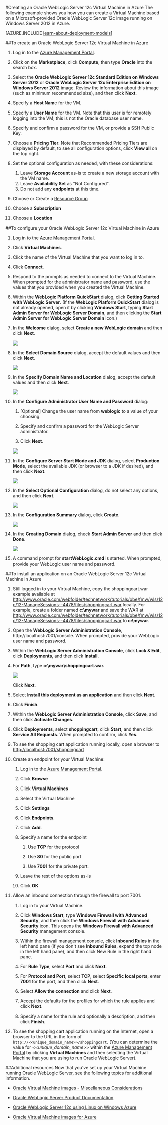 <properties
	pageTitle="Create an Oracle WebLogic Server 12c VM | Windows Azure"
	description="Create an Oracle WebLogic Server 12c virtual machine running Windows Server 2012 in Windows Azure, using the Resource Manager deployment model."
	services="virtual-machines"
	authors="bbenz"
	documentationCenter=""
	tags="azure-resource-manager"/>

<tags
	ms.service="virtual-machines"
	ms.date="06/22/2015"
	wacn.date=""/>

#Creating an Oracle WebLogic Server 12c Virtual Machine in Azure
The following example shows you how you can create a Virtual Machine based on a Microsoft-provided Oracle WebLogic Server 12c image running on Windows Server 2012 in Azure.

[AZURE.INCLUDE [learn-about-deployment-models](../includes/learn-about-deployment-models-rm-include.md)]


##To create an Oracle WebLogic Server 12c Virtual Machine in Azure

1. Log in to the [Azure Management Portal](https://manage.windowsazure.cn/).

2. Click on the **Marketplace**, click **Compute**, then type **Oracle** into the search box.

3.	Select the **Oracle WebLogic Server 12c Standard Edition on Windows Server 2012** or **Oracle WebLogic Server 12c Enterprise Edition on Windows Server 2012** image.  Review the information about this image (such as minimum recommended size), and then click **Next**.

4.	Specify a **Host Nam**e for the VM.

5.	Specify a **User Name** for the VM. Note that this user is for remotely logging into the VM; this is not the Oracle database user name.

6.	Specify and confirm a password for the VM, or provide a SSH Public Key.

7.	Choose a **Pricing Tier**.  Note that Recommended Pricing Tiers are displayed by default, to see all configuration options, click **View all** on the top right.

8.	Set the optional configuration as needed, with these considerations:
	1. Leave **Storage Account** as-is to create a new storage account with the VM name.
	2. Leave **Availability Set** as "Not Configured".
	3. Do not add any **endpoints** at this time.

9.	Choose or Create a [Resource Group](/documentation/articles/resource-group-portal)

10. Choose a **Subscription**

11. Choose a **Location**


##To configure your Oracle WebLogic Server 12c Virtual Machine in Azure

1. Log in to the [Azure Management Portal](https://manage.windowsazure.cn/).

2.	Click **Virtual Machines**.

3.	Click the name of the Virtual Machine that you want to log in to.

4.	Click **Connect**.

5.	Respond to the prompts as needed to connect to the Virtual Machine. When prompted for the administrator name and password, use the values that you provided when you created the Virtual Machine.

6.	Within the **WebLogic Platform QuickStart** dialog, click **Getting Started with WebLogic Server**. (If the **WebLogic Platform QuickStart** dialog is not already opened, open it by clicking **Windows Start**, typing **Start Admin Server for WebLogic Server Domain**, and then clicking the **Start Admin Server for WebLogic Server Domain** icon.)

7.	In the **Welcome** dialog, select **Create a new WebLogic domain** and then click **Next**.

	![](./media/virtual-machines-creating-oracle-webLogic-server-12c-virtual-machine/image10.png)

8.	In the **Select Domain Source** dialog, accept the default values and then click **Next**.

	![](./media/virtual-machines-creating-oracle-webLogic-server-12c-virtual-machine/image11.png)

9.	In the **Specify Domain Name and Location** dialog, accept the default values and then click **Next**.

	![](./media/virtual-machines-creating-oracle-webLogic-server-12c-virtual-machine/image12.png)

10.	In the **Configure Administrator User Name and Password** dialog:

	1.	[Optional] Change the user name from **weblogic** to a value of your choosing.

	2.	Specify and confirm a password for the WebLogic Server administrator.

	3.	Click **Next**.

	![](./media/virtual-machines-creating-oracle-webLogic-server-12c-virtual-machine/image13.png)

11.	In the **Configure Server Start Mode and JDK** dialog, select **Production Mode**, select the available JDK (or browser to a JDK if desired), and then click **Next**.

	![](./media/virtual-machines-creating-oracle-webLogic-server-12c-virtual-machine/image14.png)

12.	In the **Select Optional Configuration** dialog, do not select any options, and then click **Next**.

	![](./media/virtual-machines-creating-oracle-webLogic-server-12c-virtual-machine/image15.png)

13.	In the **Configuration Summary** dialog, click **Create**.

	![](./media/virtual-machines-creating-oracle-webLogic-server-12c-virtual-machine/image16.png)

14.	In the **Creating Domain** dialog, check **Start Admin Server** and then click **Done**.

	![](./media/virtual-machines-creating-oracle-webLogic-server-12c-virtual-machine/image17.png)

15.	A command prompt for **startWebLogic.cmd** is started. When prompted, provide your WebLogic user name and password.

##To install an application on an Oracle WebLogic Server 12c Virtual Machine in Azure
1.	Still logged in to your Virtual Machine, copy the shoppingcart.war example available at http://www.oracle.com/webfolder/technetwork/tutorials/obe/fmw/wls/12c/12-ManageSessions--4478/files/shoppingcart.war locally. For example, create a folder named **c:\mywar** and save the WAR at http://www.oracle.com/webfolder/technetwork/tutorials/obe/fmw/wls/12c/12-ManageSessions--4478/files/shoppingcart.war to **c:\mywar**.

2.	Open the **WebLogic Server Administration Console**, http://localhost:7001/console. When prompted, provide your WebLogic user name and password.

3.	Within the **WebLogic Server Administration Console**, click **Lock & Edit**, click **Deployments**, and then click **Install**.

4.	For **Path**, type **c:\mywar\shoppingcart.war.**

	![](./media/virtual-machines-creating-oracle-webLogic-server-12c-virtual-machine/image18.png)

	Click **Next**.

5.	Select I**nstall this deployment as an application** and then click **Next**.

6.	Click **Finish**.

7.	Within the **WebLogic Server Administration Console**, click **Save**, and then click **Activate Changes**.

8.	Click **Deployments**, select **shoppingcart**, click **Start**, and then click **Service All Requests**. When prompted to confirm, click **Yes**.

9.	To see the shopping cart application running locally, open a browser to <http://localhost:7001/shoppingcart>

10.	Create an endpoint for your Virtual Machine:

	1. Log in to the [Azure Management Portal](https://manage.windowsazure.cn/).

	2.	Click **Browse**

	3.	Click **Virtual Machines**

	4.	Select the Virtual Machine

	5.	Click **Settings**

	6.	Click **Endpoints**.

	7.	Click **Add**.

	8.	Specify a name for the endpoint

		1. Use **TCP** for the protocol

		2. Use **80** for the public port

		3. Use **7001** for the private port.

	9.	Leave the rest of the options as-is

	10. Click **OK**

11.	Allow an inbound connection through the firewall to port 7001.

	1.	Log in to your Virtual Machine.

	2.	Click **Windows Start**, type **Windows Firewall with Advanced Security**, and then click the **Windows Firewall with Advanced Security** icon. This opens the **Windows Firewall with Advanced Security** management console.

	3.	Within the firewall management console, click **Inbound Rules** in the left hand pane (if you don't see **Inbound Rules**, expand the top node in the left hand pane), and then click New Rule in the right hand pane.

	4.	For **Rule Type**, select **Port** and click **Next**.

	5.	For **Protocol and Port**, select **TCP**, select **Specific local ports**, enter **7001** for the port, and then click **Next**.

	6.	Select **Allow the connection** and click **Next**.

	7.	Accept the defaults for the profiles for which the rule applies and click **Next**.

	8.	Specify a name for the rule and optionally a description, and then click **Finish**.

12.	To see the shopping cart application running on the Internet, open a browser to the URL in the form of `http://<<unique_domain_name>>/shoppingcart`. (You can determine the value for <<*unique_domain_name*>> within the [Azure Management Portal](https://manage.windowsazure.cn/) by clicking **Virtual Machines** and then selecting the Virtual Machine that you are using to run Oracle WebLogic Server).


##Additional resources
Now that you've set up your Virtual Machine running Oracle WebLogic Server, see the following topics for additional information.

-	[Oracle Virtual Machine images - Miscellaneous Considerations](/documentation/articles/virtual-machines-miscellaneous-considerations-oracle-virtual-machine-images)

-	[Oracle WebLogic Server Product Documentation](http://www.oracle.com/technetwork/middleware/weblogic/documentation/index.html)

-	[Oracle WebLogic Server 12c using Linux on Windows Azure](http://www.oracle.com/technetwork/middleware/weblogic/learnmore/oracle-weblogic-on-azure-wp-2020930.pdf)

-	[Oracle Virtual Machine images for Azure](/documentation/articles/virtual-machines-oracle-list-oracle-virtual-machine-images)
